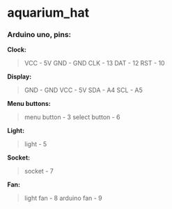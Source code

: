 # aquarium_hat

### Arduino uno, pins:
**Clock:**
> VCC - 5V
> GND - GND
> CLK - 13
> DAT - 12
> RST - 10

**Display:**
> GND - GND
> VCC - 5V
> SDA - A4
> SCL - A5

**Menu buttons:**
> menu button - 3
> select button - 6

**Light:**
> light - 5

**Soсket:**
> soсket - 7

**Fan:**
> light fan - 8
> arduino fan - 9


